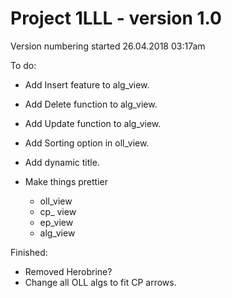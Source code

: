 # Project 1LLL - version 1.0
Version numbering started 26.04.2018 03:17am

To do:
- Add Insert feature to alg_view.
- Add Delete function to alg_view.
- Add Update function to alg_view.
- Add Sorting option in oll_view.
- Add dynamic title.

- Make things prettier
  - oll_view
  - cp_ view
  - ep_view
  - alg_view

Finished:

- Removed Herobrine?
- Change all OLL algs to fit CP arrows.
